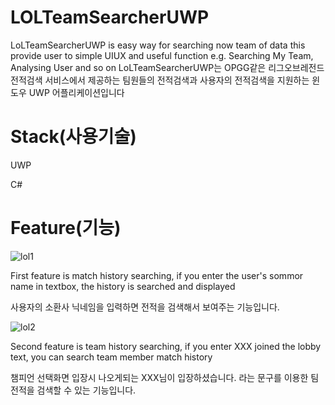 # LOLTeamSearcherUWP

LoLTeamSearcherUWP is easy way for searching now team of data this provide user to simple UIUX and useful function e.g. Searching My Team, Analysing User and so on
LoLTeamSearcherUWP는 OPGG같은 리그오브레전드 전적검색 서비스에서 제공하는 팀원들의 전적검색과 사용자의 전적검색을 지원하는 윈도우 UWP 어플리케이션입니다

# Stack(사용기술)

UWP 

C#

# Feature(기능)
![lol1](https://user-images.githubusercontent.com/38588097/81426545-4fe7cc80-9194-11ea-8a83-02d801e8d790.png)

First feature is match history searching, if you enter the user's sommor name in textbox, the history is searched and displayed

사용자의 소환사 닉네임을 입력하면 전적을 검색해서 보여주는 기능입니다.


![lol2](https://user-images.githubusercontent.com/38588097/81426671-7c9be400-9194-11ea-8297-f439542aa4eb.png)

Second feature is team history searching, if you enter XXX joined the lobby text, you can search team member match history

챔피언 선택화면 입장시 나오게되는 XXX님이 입장하셨습니다. 라는 문구를 이용한 팀전적을 검색할 수 있는 기능입니다.
